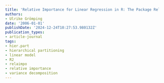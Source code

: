 ```yaml
---
title: 'Relative Importance for Linear Regression in R: The Package Relaimpo'
authors:
- Ulrike Grömping
date: '2006-01-01'
publishDate: '2024-12-24T10:27:53.980132Z'
publication_types:
- article-journal
tags:
- hier.part
- hierarchical partitioning
- linear model
- R2
- relaimpo
- relative importance
- variance decomposition
---
```

